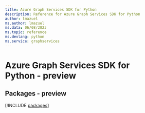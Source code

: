 ```yaml
---
title: Azure Graph Services SDK for Python
description: Reference for Azure Graph Services SDK for Python
author: lmazuel
ms.author: lmazuel
ms.data: 06/08/2023
ms.topic: reference
ms.devlang: python
ms.service: graphservices
---
```

# Azure Graph Services SDK for Python - preview
## Packages - preview
[!INCLUDE [packages](graph-services-index.md)]